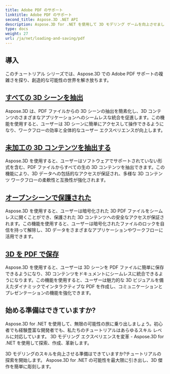 ```yaml
---
title: Adobe PDF のサポート
linktitle: Adobe PDF のサポート
second_title: Aspose.3D .NET API
description: Aspose.3D for .NET を使用して 3D モデリング ゲームを向上させましょう! CancelToken を使用して効率的な読み込みと保存のテクニックをマスターします。今すぐ探索してみよう！
type: docs
weight: 27
url: /ja/net/loading-and-saving/pdf
---
```

## 導入

このチュートリアル シリーズでは、Aspose.3D での Adobe PDF サポートの複雑さを探り、創造的な可能性の世界を解き放ちます。

## [すべての 3D シーンを抽出](extract-all-3d-scenes)

Aspose.3D は、PDF ファイルからの 3D シーンの抽出を簡素化し、3D コンテンツのさまざまなアプリケーションへのシームレスな統合を促進します。この機能を使用すると、ユーザーは 3D シーンに簡単にアクセスして操作できるようになり、ワークフローの効率と全体的なユーザー エクスペリエンスが向上します。

## [未加工の 3D コンテンツを抽出する](extract-raw-3d-contents)

Aspose.3D を使用すると、ユーザーはソフトウェアでサポートされていない形式を含む、PDF ファイルからすべての生の 3D コンテンツを抽出できます。この機能により、3D データへの包括的なアクセスが保証され、多様な 3D コンテンツ ワークフローの柔軟性と互換性が強化されます。

## [オープンシーンで保護された](open-scene-protected)

Aspose.3D を使用すると、ユーザーは暗号化された 3D PDF ファイルをシームレスに開くことができ、保護された 3D コンテンツへの安全なアクセスが保証されます。この機能を使用すると、ユーザーは暗号化されたファイルのロックを自信を持って解除し、3D データをさまざまなアプリケーションやワークフローに活用できます。

## [3D を PDF で保存](save-3d-in-pdf)

Aspose.3D を使用すると、ユーザーは 3D シーンを PDF ファイルに簡単に保存できるようになり、3D コンテンツをドキュメントにシームレスに統合できるようになります。この機能を使用すると、ユーザーは魅力的な 3D ビジュアルを備えたダイナミックでインタラクティブな PDF を作成し、コミュニケーションとプレゼンテーションの機能を強化できます。


## 始める準備はできていますか?

Aspose.3D for .NET を使用して、無限の可能性の旅に乗り出しましょう。初心者でも経験豊富な開発者でも、私たちのチュートリアルはあらゆるスキル レベルに対応しています。 3D モデリング エクスペリエンスを変革 - Aspose.3D for .NET を使用して探索、作成、革新します。

3D モデリングのスキルを向上させる準備はできていますか?チュートリアルの探索を開始します。 Aspose.3D for .NET の可能性を最大限に引き出し、3D 傑作を簡単に彫刻します。